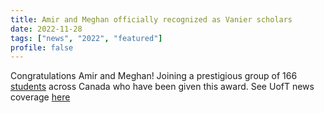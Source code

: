 ```yaml
---
title: Amir and Meghan officially recognized as Vanier scholars
date: 2022-11-28
tags: ["news", "2022", "featured"]
profile: false
---
```


Congratulations Amir and Meghan! Joining a prestigious group of 166 [students](https://vanier.gc.ca/en/scholar_search-chercheur_recherche_2022.html) across Canada who have been given this award. See UofT news coverage [here](https://discover.bme.utoronto.ca/two-bme-students-awarded-prestigious-2022-vanier-canada-graduate-scholarships/)


<!--more-->
